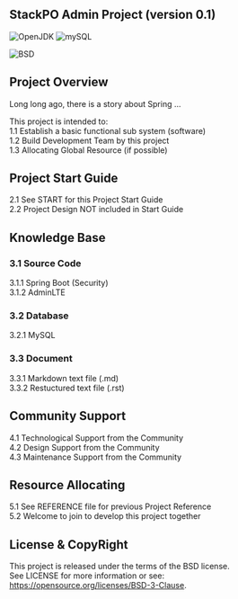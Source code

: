 
StackPO Admin Project 
(version 0.1)
-----------------------------------

![OpenJDK](https://img.shields.io/badge/OpenJDK-1.8-yellow.svg)
![mySQL](https://img.shields.io/badge/mysql-5.7-blue.svg)

![BSD](https://img.shields.io/badge/License-BSD3-blue.svg)


## Project Overview

Long long ago, there is a story about Spring ...  

This project is intended to:  
1.1 Establish a basic functional sub system (software)  
1.2 Build Development Team by this project  
1.3 Allocating Global Resource (if possible)   

## Project Start Guide

2.1 See START for this Project Start Guide  
2.2 Project Design NOT included in Start Guide  


## Knowledge Base

### 3.1 Source Code
3.1.1 Spring Boot (Security)  
3.1.2 AdminLTE  

### 3.2 Database
3.2.1 MySQL  

### 3.3 Document
3.3.1 Markdown text file (.md)  
3.3.2 Restuctured text file (.rst)  

## Community Support

4.1 Technological Support from the Community    
4.2 Design Support from the Community   
4.3 Maintenance Support from the Community   

## Resource Allocating

5.1 See REFERENCE file for previous Project Reference  
5.2 Welcome to join to develop this project together  


## License & CopyRight
This project is released under the terms of the BSD license.  
See LICENSE for more information or see:   
https://opensource.org/licenses/BSD-3-Clause.  

